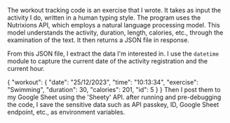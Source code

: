 The workout tracking code is an exercise that I wrote.
It takes as input the activity I do, written in a human typing style.
The program uses the Nutrixions API, which employs a natural language processing model.
This model understands the activity, duration, length, calories, etc., through the examination of the text.
It then returns a JSON file in response.

From this JSON file, I extract the data I'm interested in.
I use the `datetime` module to capture the current date of the activity registration and the current hour.

{
  "workout": {
    "date": "25/12/2023",
    "time": "10:13:34",
    "exercise": "Swimming",
    "duration": 30,
    "calories": 201,
    "id": 5
  }
}
Then I post them to my Google Sheet using the 'Sheety' API.
after running and pre-debugging the code, I save the sensitive data such as API passkey, ID, Google Sheet endpoint, etc., as environment variables.





